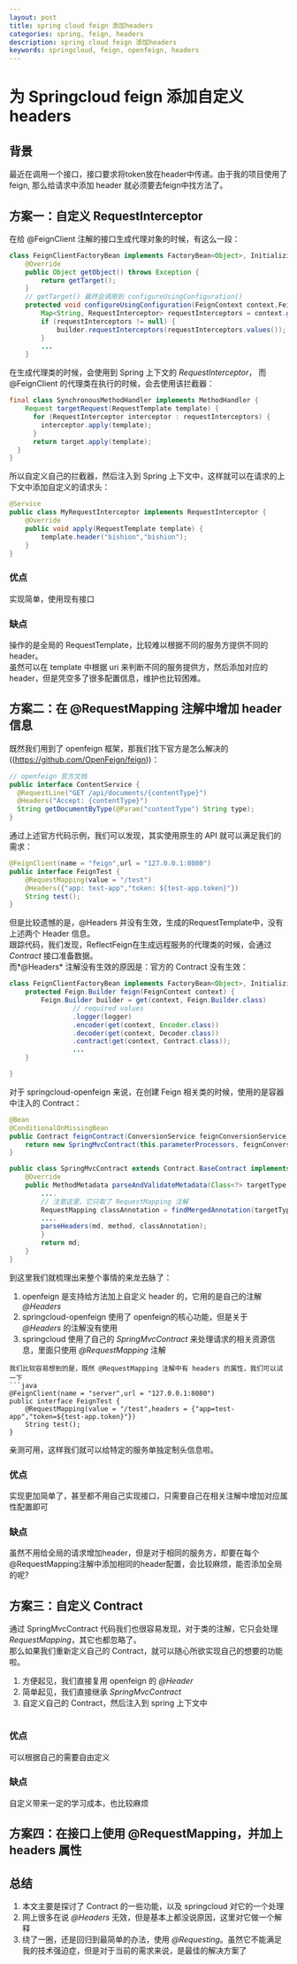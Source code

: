 ```yaml
---
layout: post
title: spring cloud feign 添加headers
categories: spring, feign, headers
description: spring cloud feign 添加headers
keywords: springcloud, feign, openfeign, headers
---
```

# 为 Springcloud feign 添加自定义headers

## 背景
最近在调用一个接口，接口要求将token放在header中传递。由于我的项目使用了feign, 那么给请求中添加 header 就必须要去feign中找方法了。

## 方案一：自定义 RequestInterceptor
在给 @FeignClient 注解的接口生成代理对象的时候，有这么一段：
```java
class FeignClientFactoryBean implements FactoryBean<Object>, InitializingBean, ApplicationContextAware {
    @Override
	public Object getObject() throws Exception {
		return getTarget();
	}
    // getTarget() 最终会调用到 configureUsingConfiguration()
    protected void configureUsingConfiguration(FeignContext context,Feign.Builder builder) {
		Map<String, RequestInterceptor> requestInterceptors = context.getInstances(this.contextId, RequestInterceptor.class);
		if (requestInterceptors != null) {
			builder.requestInterceptors(requestInterceptors.values());
		}
        ...
	}
```
在生成代理类的时候，会使用到 Spring 上下文的 *RequestInterceptor*， 而 @FeignClient 的代理类在执行的时候，会去使用该拦截器：
```java
final class SynchronousMethodHandler implements MethodHandler {
	Request targetRequest(RequestTemplate template) {
      for (RequestInterceptor interceptor : requestInterceptors) {
        interceptor.apply(template);
      }
      return target.apply(template);
  }
}
```
所以自定义自己的拦截器，然后注入到  Spring 上下文中，这样就可以在请求的上下文中添加自定义的请求头：
```java
@Service
public class MyRequestInterceptor implements RequestInterceptor {
    @Override
    public void apply(RequestTemplate template) {
        template.header("bishion","bishion");
    }
}
```
### 优点
实现简单，使用现有接口

### 缺点
操作的是全局的 RequestTemplate，比较难以根据不同的服务方提供不同的 header。  
虽然可以在 template 中根据 uri 来判断不同的服务提供方，然后添加对应的header，但是凭空多了很多配置信息，维护也比较困难。

## 方案二：在 @RequestMapping 注解中增加 header 信息
既然我们用到了 openfeign 框架，那我们找下官方是怎么解决的((https://github.com/OpenFeign/feign))：
```java
// openfeign 官方文档
public interface ContentService {
  @RequestLine("GET /api/documents/{contentType}")
  @Headers("Accept: {contentType}")
  String getDocumentByType(@Param("contentType") String type);
}
```
通过上述官方代码示例，我们可以发现，其实使用原生的 API 就可以满足我们的需求：
```java
@FeignClient(name = "feign",url = "127.0.0.1:8080")
public interface FeignTest {
    @RequestMapping(value = "/test")
    @Headers({"app: test-app","token: ${test-app.token}"})
    String test();
}
```
但是比较遗憾的是，@Headers 并没有生效，生成的RequestTemplate中，没有上述两个 Header 信息。  
跟踪代码，我们发现，ReflectFeign在生成远程服务的代理类的时候，会通过 *Contract* 接口准备数据。  
而*@Headers* 注解没有生效的原因是：官方的 Contract 没有生效：
```java
class FeignClientFactoryBean implements FactoryBean<Object>, InitializingBean, ApplicationContextAware {
    protected Feign.Builder feign(FeignContext context) {
		Feign.Builder builder = get(context, Feign.Builder.class)
				// required values
				.logger(logger)
				.encoder(get(context, Encoder.class))
				.decoder(get(context, Decoder.class))
				.contract(get(context, Contract.class));
                ...
	}

}
```
对于 springcloud-openfeign 来说，在创建 Feign 相关类的时候，使用的是容器中注入的 Contract：
```java
@Bean
@ConditionalOnMissingBean
public Contract feignContract(ConversionService feignConversionService) {
    return new SpringMvcContract(this.parameterProcessors, feignConversionService);
}

public class SpringMvcContract extends Contract.BaseContract implements ResourceLoaderAware {
    @Override
	public MethodMetadata parseAndValidateMetadata(Class<?> targetType, Method method) {
		....
        // 注意这里，它只取了 RequestMapping 注解
		RequestMapping classAnnotation = findMergedAnnotation(targetType, RequestMapping.class);
		....
		parseHeaders(md, method, classAnnotation);
		}
		return md;
	}
}
```
到这里我们就梳理出来整个事情的来龙去脉了：
1. openfeign 是支持给方法加上自定义 header 的，它用的是自己的注解 *@Headers*
2. springcloud-openfeign 使用了 openfeign的核心功能，但是关于 *@Headers* 的注解没有使用
3. springcloud 使用了自己的 *SpringMvcContract* 来处理请求的相关资源信息，里面只使用 *@RequestMapping* 注解
```
我们比较容易想到的是，既然 @RequestMapping 注解中有 headers 的属性，我们可以试一下
```java
@FeignClient(name = "server",url = "127.0.0.1:8080")
public interface FeignTest {
    @RequestMapping(value = "/test",headers = {"app=test-app","token=${test-app.token}"})
    String test();
}
```
亲测可用，这样我们就可以给特定的服务单独定制头信息啦。

### 优点
实现更加简单了，甚至都不用自己实现接口，只需要自己在相关注解中增加对应属性配置即可

### 缺点
虽然不用给全局的请求增加header，但是对于相同的服务方，却要在每个@RequestMapping注解中添加相同的header配置，会比较麻烦，能否添加全局的呢?

## 方案三：自定义 Contract
通过 SpringMvcContract 代码我们也很容易发现，对于类的注解，它只会处理 *RequestMapping*，其它也都忽略了。  
那么如果我们重新定义自己的 Contract，就可以随心所欲实现自己的想要的功能啦。
1. 方便起见，我们直接复用 openfeign 的 *@Header* 
2. 简单起见，我们直接继承 *SpringMvcContract*
3. 自定义自己的 Contract，然后注入到 spring 上下文中
```java

```
### 优点
可以根据自己的需要自由定义

### 缺点
自定义带来一定的学习成本，也比较麻烦

## 方案四：在接口上使用 @RequestMapping，并加上 headers 属性
## 总结
1. 本文主要是探讨了 Contract 的一些功能，以及 springcloud 对它的一个处理
2. 网上很多在说 *@Headers* 无效，但是基本上都没说原因，这里对它做一个解释
3. 绕了一圈，还是回归到最简单的办法，使用 *@Requesting*。虽然它不能满足我的技术强迫症，但是对于当前的需求来说，是最佳的解决方案了